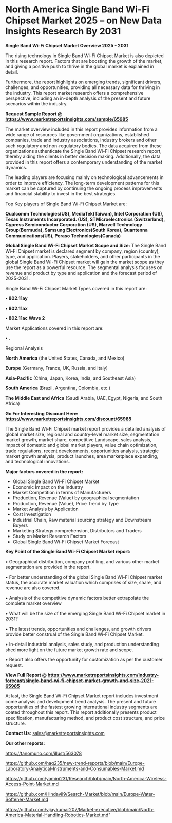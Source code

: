 # North America Single Band Wi-Fi Chipset Market 2025 – on New Data Insights Research By 2031

<Strong> Single Band Wi-Fi Chipset Market Overview 2025 - 2031</strong>

The rising technology in Single Band Wi-Fi Chipset Market is also depicted in this research report. Factors that are boosting the growth of the market, and giving a positive push to thrive in the global market is explained in detail.

Furthermore, the report highlights on emerging trends, significant drivers, challenges, and opportunities, providing all necessary data for thriving in the industry. This report market research offers a comprehensive perspective, including an in-depth analysis of the present and future scenarios within the industry.

<strong>Request Sample Report @ <a href=https://www.marketreportsinsights.com/sample/65985>https://www.marketreportsinsights.com/sample/65985</a></strong>

The market overview included in this report provides information from a wide range of resources like government organizations, established companies, trade and industry associations, industry brokers and other such regulatory and non-regulatory bodies. The data acquired from these organizations authenticate the Single Band Wi-Fi Chipset research report, thereby aiding the clients in better decision making. Additionally, the data provided in this report offers a contemporary understanding of the market dynamics.

The leading players are focusing mainly on technological advancements in order to improve efficiency. The long-term development patterns for this market can be captured by continuing the ongoing process improvements and financial stability to invest in the best strategies.

Top Key players of Single Band Wi-Fi Chipset Market are:

<strong>Qualcomm Technologies(US), MediaTek(Taiwan), Intel Corporation (US), Texas Instruments Incorporated. (US), STMicroelectronics (Switzerland), Cypress Semiconductor Corporation (US), Marvell Technology Group(Bermuda), Samsung Electronics(South Korea), Quantenna Communications(US), Peraso Technologies(Canada)</strong>

<strong><b>Global Single Band Wi-Fi Chipset Market Scope and Size:</b></strong>
The Single Band Wi-Fi Chipset market is declared segment by company, region (country), type, and application. Players, stakeholders, and other participants in the global Single Band Wi-Fi Chipset market will gain the market scope as they use the report as a powerful resource. The segmental analysis focuses on revenue and product by type and application and the forecast period of 2025-2031.

Single Band Wi-Fi Chipset Market Types covered in this report are:

<strong>• 802.11ay

• 802.11ax

• 802.11ac Wave 2</strong>

Market Applications covered in this report are:

<strong>• .</strong> 

Regional Analysis

<strong>North America</strong> (the United States, Canada, and Mexico)

<strong>Europe</strong> (Germany, France, UK, Russia, and Italy)

<strong>Asia-Pacific</strong> (China, Japan, Korea, India, and Southeast Asia)

<strong>South America</strong> (Brazil, Argentina, Colombia, etc.)

<strong>The Middle East and Africa</strong> (Saudi Arabia, UAE, Egypt, Nigeria, and South Africa)

<strong>Go For Interesting Discount Here: <a href=https://www.marketreportsinsights.com/discount/65985>https://www.marketreportsinsights.com/discount/65985</a></strong>

The Single Band Wi-Fi Chipset market report provides a detailed analysis of global market size, regional and country-level market size, segmentation market growth, market share, competitive Landscape, sales analysis, impact of domestic and global market players, value chain optimization, trade regulations, recent developments, opportunities analysis, strategic market growth analysis, product launches, area marketplace expanding, and technological innovations.

<strong><b>Major factors covered in the report:</b></strong>
<ul>
  <li>Global Single Band Wi-Fi Chipset Market </li>
  <li>Economic Impact on the Industry</li>
  <li>Market Competition in terms of Manufacturers</li>
  <li>Production, Revenue (Value) by geographical segmentation</li>
  <li>Production, Revenue (Value), Price Trend by Type</li>
  <li>Market Analysis by Application</li>
  <li>Cost Investigation</li>
  <li>Industrial Chain, Raw material sourcing strategy and Downstream Buyers</li>
  <li>Marketing Strategy comprehension, Distributors and Traders</li>
  <li>Study on Market Research Factors</li>
  <li>Global Single Band Wi-Fi Chipset Market Forecast</li>
</ul>

<strong><b>Key Point of the Single Band Wi-Fi Chipset Market report:</b></strong>

• Geographical distribution, company profiling, and various other market segmentation are provided in the report.

• For better understanding of the global Single Band Wi-Fi Chipset market status, the accurate market valuation which comprises of size, share, and revenue are also covered.

• Analysis of the competitive dynamic factors better extrapolate the complete market overview

• What will be the size of the emerging Single Band Wi-Fi Chipset market in 2031?

• The latest trends, opportunities and challenges, and growth drivers provide better construal of the Single Band Wi-Fi Chipset Market.

• In-detail industrial analysis, sales study, and production understanding shed more light on the future market growth rate and scope.

• Report also offers the opportunity for customization as per the customer request.

<strong><b>View Full Report @ <a href=https://www.marketreportsinsights.com/industry-forecast/single-band-wi-fi-chipset-market-growth-and-size-2021-65985>https://www.marketreportsinsights.com/industry-forecast/single-band-wi-fi-chipset-market-growth-and-size-2021-65985</a></b></strong>


At last, the Single Band Wi-Fi Chipset Market report includes investment come analysis and development trend analysis. The present and future opportunities of the fastest growing international industry segments are coated throughout this report. This report additionally presents product specification, manufacturing method, and product cost structure, and price structure.

<strong>Contact Us:</strong>
sales@marketreportsinsights.com

<strong>Our other reports:</strong>

<a href=https://tanomuno.com/illust/563078>https://tanomuno.com/illust/563078</a>

<a href=https://github.com/haq235/new-trend-reports/blob/main/Europe-Laboratory-Analytical-Instruments-and-Consumables-Market.md>https://github.com/haq235/new-trend-reports/blob/main/Europe-Laboratory-Analytical-Instruments-and-Consumables-Market.md</a>

<a href=https://github.com/yamini231/Research/blob/main/North-America-Wireless-Access-Point-Market.md>https://github.com/yamini231/Research/blob/main/North-America-Wireless-Access-Point-Market.md</a>

<a href=https://github.com/Hindavii9/Search-Market/blob/main/Europe-Water-Softener-Market.md>https://github.com/Hindavii9/Search-Market/blob/main/Europe-Water-Softener-Market.md</a>

<a href=https://github.com/vijaykumar207/Market-executive/blob/main/North-America-Material-Handling-Robotics-Market.md>https://github.com/vijaykumar207/Market-executive/blob/main/North-America-Material-Handling-Robotics-Market.md</a>"
